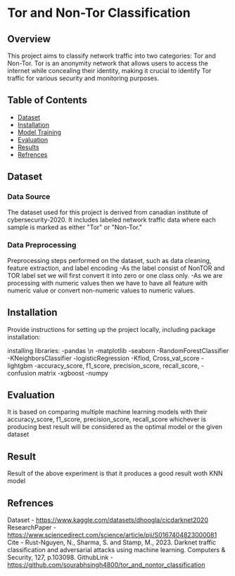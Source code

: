 # Tor and Non-Tor Classification

## Overview

This project aims to classify network traffic into two categories: Tor and Non-Tor. Tor is an anonymity network that allows users to access the internet while concealing their identity, making it crucial to identify Tor traffic for various security and monitoring purposes.

## Table of Contents

- [Dataset](#dataset)
- [Installation](#installation)
- [Model Training](#model-training)
- [Evaluation](#evaluation)
- [Results](#results)
- [Refrences](#refrences)

## Dataset

### Data Source

The dataset used for this project is derived from canadian institute of cybersecurity-2020. It includes labeled network traffic data where each sample is marked as either "Tor" or "Non-Tor."

### Data Preprocessing

Preprocessing steps performed on the dataset, such as data cleaning, feature extraction, and label encoding 
  -As the label consist of NonTOR and TOR label set we will first convert it into zero or one class only.
  -As we are processing with numeric values then we have to have all feature with numeric value or convert non-numeric values to numeric values.

## Installation

Provide instructions for setting up the project locally, including package installation:

installing libraries:
  -pandas \n
  -matplotlib
  -seaborn
  -RandomForestClassifier
  -KNeighborsClassifier
  -logisticRegression
  -Kflod, Cross_val_score
  -lightgbm
  -accuracy_score, f1_score, precision_score, recall_score, 
  -confusion matrix
  -xgboost
  -numpy

  ## Evaluation 
  
  It is based on comparing multiple machine learning models with their accuracy_score, f1_score, precision_score, recall_score whichever is producing best result will be considered as the optimal model or the given dataset

  ## Result

  Result of the above experiment is that it produces a good result woth KNN model 

  ## Refrences

  Dataset - https://www.kaggle.com/datasets/dhoogla/cicdarknet2020
  ResearchPaper - https://www.sciencedirect.com/science/article/pii/S0167404823000081
  Cite - Rust-Nguyen, N., Sharma, S. and Stamp, M., 2023. Darknet traffic classification and adversarial attacks using machine learning. Computers & Security, 127, p.103098.
  GithubLink - https://github.com/sourabhsingh4800/tor_and_nontor_classification
  
  

